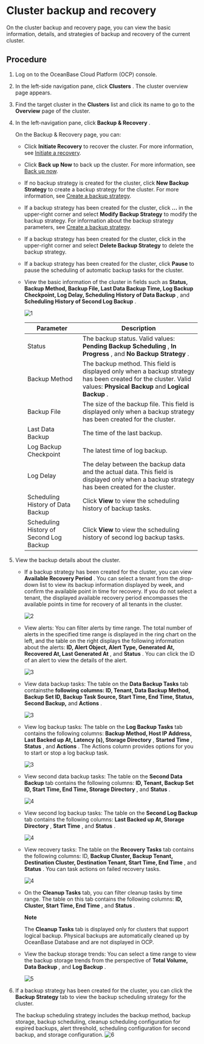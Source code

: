 Cluster backup and recovery 
================================================

On the cluster backup and recovery page, you can view the basic information, details, and strategies of backup and recovery of the current cluster. 

**Procedure** 
----------------------------------

1. Log on to the OceanBase Cloud Platform (OCP) console.

   

2. In the left-side navigation pane, click **Clusters** . The cluster overview page appears.

   

3. Find the target cluster in the **Clusters** list and click its name to go to the **Overview** page of the cluster.

   

4. In the left-navigation pane, click **Backup \& Recovery** .

   On the Backup \& Recovery page, you can:
   * Click **Initiate Recovery** to recover the cluster. For more information, see [Initiate a recovery](../9.backup-and-restoration/6.initiate-a-recovery-task.md).

     
   
   * Click **Back up Now** to back up the cluster. For more information, see [Back up now](../9.backup-and-restoration/4.back-up-now.md).

     
   
   * If no backup strategy is created for the cluster, click **New Backup Strategy** to create a backup strategy for the cluster. For more information, see [Create a backup strategy](../9.backup-and-restoration/3.create-a-backup-strategy.md).

     
   
   * If a backup strategy has been created for the cluster, click **...** in the upper-right corner and select **Modify Backup Strategy** to modify the backup strategy. For information about the backup strategy parameters, see [Create a backup strategy](../9.backup-and-restoration/3.create-a-backup-strategy.md).

     
   
   * If a backup strategy has been created for the cluster, click in the upper-right corner and select **Delete Backup Strategy** to delete the backup strategy.

     
   
   * If a backup strategy has been created for the cluster, click **Pause** to pause the scheduling of automatic backup tasks for the cluster.

     
   
   * View the basic information of the cluster in fields such as **Status, Backup Method, Backup File, Last Data Backup Time, Log Backup Checkpoint, Log Delay, Scheduling History of Data Backup** , and **Scheduling History of Second Log Backup** . 

     ![1](https://help-static-aliyun-doc.aliyuncs.com/assets/img/en-US/3000103561/p440705.png)
     

     |                Parameter                |                                                                             Description                                                                             |
     |-----------------------------------------|---------------------------------------------------------------------------------------------------------------------------------------------------------------------|
     | Status                                  | The backup status. Valid values: **Pending Backup Scheduling** , **In Progress** , and **No Backup Strategy** .                                                     |
     | Backup Method                           | The backup method. This field is displayed only when a backup strategy has been created for the cluster. Valid values: **Physical Backup** and **Logical Backup** . |
     | Backup File                             | The size of the backup file. This field is displayed only when a backup strategy has been created for the cluster.                                                  |
     | Last Data Backup                        | The time of the last backup.                                                                                                                                        |
     | Log Backup Checkpoint                   | The latest time of log backup.                                                                                                                                      |
     | Log Delay                               | The delay between the backup data and the actual data. This field is displayed only when a backup strategy has been created for the cluster.                        |
     | Scheduling History of Data Backup       | Click **View** to view the scheduling history of backup tasks.                                                                                                      |
     | Scheduling History of Second Log Backup | Click **View** to view the scheduling history of second log backup tasks.                                                                                           |

     
   

   

5. View the backup details about the cluster. 

   * If a backup strategy has been created for the cluster, you can view **Available Recovery Period** . You can select a tenant from the drop-down list to view its backup information displayed by week, and confirm the available point in time for recovery. If you do not select a tenant, the displayed available recovery period encompasses the available points in time for recovery of all tenants in the cluster.

     ![2](https://help-static-aliyun-doc.aliyuncs.com/assets/img/en-US/3000103561/p440706.png)
     
   

   
   <!-- -->

   * View alerts: You can filter alerts by time range. The total number of alerts in the specified time range is displayed in the ring chart on the left, and the table on the right displays the following information about the alerts: **ID, Alert Object, Alert Type, Generated At, Recovered At, Last Generated At** , and **Status** . You can click the ID of an alert to view the details of the alert. 

     ![3](https://help-static-aliyun-doc.aliyuncs.com/assets/img/en-US/3000103561/p440707.png)
     
   
   * View data backup tasks: The table on the **Data Backup Tasks** tab containsthe **following columns: ID, Tenant, Data Backup Method, Backup Set ID, Backup Task Source, Start Time, End Time, Status, Second Backup,** and **Actions** . 

     ![3](https://help-static-aliyun-doc.aliyuncs.com/assets/img/en-US/3000103561/p440708.png)
     
   
   * View log backup tasks: The table on the **Log Backup Tasks** tab contains the following columns: **Backup Method, Host IP Address, Last Backed up At, Latency (s), Storage Directory** , **Started Time** , **Status** , and **Actions** . The Actions column provides options for you to start or stop a log backup task.

     ![3](https://help-static-aliyun-doc.aliyuncs.com/assets/img/en-US/3000103561/p440710.png)
     
   
   * View second data backup tasks: The table on the **Second Data Backup** tab contains the following columns: **ID, Tenant, Backup Set ID, Start Time, End Time, Storage Directory** , and **Status** . 

     ![4](https://help-static-aliyun-doc.aliyuncs.com/assets/img/en-US/3000103561/p440711.png)
     
   
   * View second log backup tasks: The table on the **Second Log Backup** tab contains the following columns: **Last Backed up At, Storage Directory** , **Start Time** , and **Status** . 

     ![4](https://help-static-aliyun-doc.aliyuncs.com/assets/img/en-US/3000103561/p440712.png)
     
   
   * View recovery tasks: The table on the **Recovery Tasks** tab contains the following columns: ID, **Backup Cluster, Backup Tenant, Destination Cluster, Destination Tenant, Start Time, End Time** , and **Status** . You can task actions on failed recovery tasks. 

     ![4](https://help-static-aliyun-doc.aliyuncs.com/assets/img/en-US/3000103561/p440713.png)
     
   
   * On the **Cleanup Tasks** tab, you can filter cleanup tasks by time range. The table on this tab contains the following columns: **ID, Cluster, Start Time, End Time** , and **Status** . 

     **Note**

     

     The **Cleanup Tasks** tab is displayed only for clusters that support logical backup. Physical backups are automatically cleaned up by OceanBase Database and are not displayed in OCP.
     
   
   * View the backup storage trends: You can select a time range to view the backup storage trends from the perspective of **Total Volume, Data Backup** , and **Log Backup** . 

     ![5](https://help-static-aliyun-doc.aliyuncs.com/assets/img/en-US/3000103561/p440714.png)
     
   

   

6. If a backup strategy has been created for the cluster, you can click the **Backup Strategy** tab to view the backup scheduling strategy for the cluster. 

   The backup scheduling strategy includes the backup method, backup storage, backup scheduling, cleanup scheduling configuration for expired backups, alert threshold, scheduling configuration for second backup, and storage configuration. ![6](https://help-static-aliyun-doc.aliyuncs.com/assets/img/en-US/3000103561/p440715.png)
   



